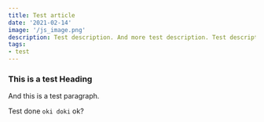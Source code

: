 ```yaml
---
title: Test article
date: '2021-02-14'
image: '/js_image.png'
description: Test description. And more test description. Test description. And more test description. Test description. And more test description.
tags:
- test
---
```


### This is a test Heading ###

And this is a test paragraph.

Test done `oki doki` ok?